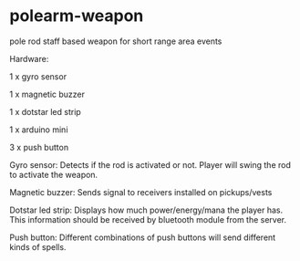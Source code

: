 # polearm-weapon
pole rod staff based weapon for short range area events

Hardware: 

1 x gyro sensor 

1 x magnetic buzzer

1 x dotstar led strip

1 x arduino mini

3 x push button


Gyro sensor: Detects if the rod is activated or not. Player will swing the rod to activate the weapon.

Magnetic buzzer: Sends signal to receivers installed on pickups/vests 

Dotstar led strip: Displays how much power/energy/mana the player has. This information should be received by bluetooth module from the server.

Push button: Different combinations of push buttons will send different kinds of spells.



